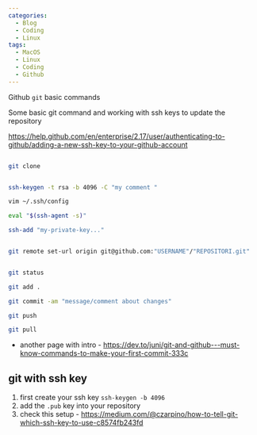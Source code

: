 ```yaml
---
categories:
  - Blog
  - Coding
  - Linux
tags:
  - MacOS
  - Linux
  - Coding
  - Github
---
```


Github `git` basic commands

Some basic git command and working with ssh keys to update the repository

<https://help.github.com/en/enterprise/2.17/user/authenticating-to-github/adding-a-new-ssh-key-to-your-github-account>

```bash

git clone


ssh-keygen -t rsa -b 4096 -C "my comment "

vim ~/.ssh/config

eval "$(ssh-agent -s)"

ssh-add "my-private-key..."


git remote set-url origin git@github.com:"USERNAME"/"REPOSITORI.git"


git status

git add .

git commit -am "message/comment about changes"

git push

git pull

```

* another page with intro - <https://dev.to/juni/git-and-github---must-know-commands-to-make-your-first-commit-333c>

## git with ssh key

1. first create your ssh key `ssh-keygen -b 4096`
2. add the `.pub` key into your repository
3. check this setup - <https://medium.com/@czarpino/how-to-tell-git-which-ssh-key-to-use-c8574fb243fd>

